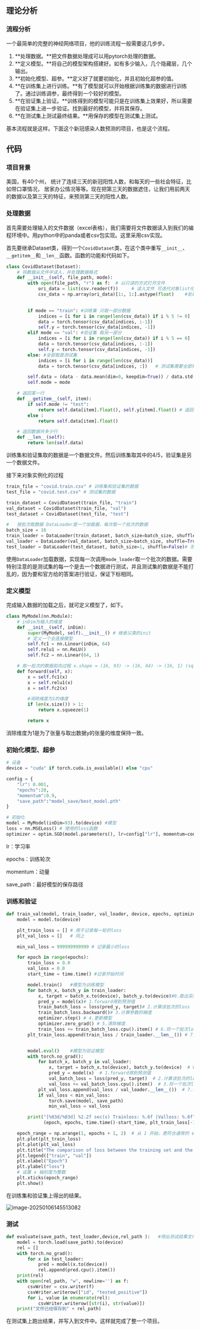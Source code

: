 ## 理论分析

### 流程分析

一个最简单的完整的神经网络项目，他的训练流程一般需要这几步步。

1. **处理数据。**把文件数据处理成可以用pytorch处理的数据。
2. **定义模型。**将自己的模型架构搭建好。如有多少输入，几个隐藏层，几个输出。
3. **初始化模型、超参。**定义好了就要初始化，并且初始化超参的值。
4. **在训练集上进行训练。**有了模型就可以开始根据训练集的数据进行训练了。通过训练调参，最终得到一个较好的模型。
5. **在验证集上验证。**训练得到的模型可能只是在训练集上效果好，所以需要在验证集上进一步验证。找到最好的模型，并将其保存。
6. **在测试集上测试最终结果。**用保存的模型在测试集上测试。

基本流程就是这样。下面这个新冠感染人数预测的项目，也是这个流程。



## 代码

### 项目背景

美国，有40个州， 统计了连续三天的新冠阳性人数，和每天的一些社会特征，比如带口罩情况， 居家办公情况等等。现在把第三天的数据遮住，让我们用前两天的数据以及第三天的特征，来预测第三天的阳性人数。



### 处理数据

首先需要处理输入的文件数据（excel表格），我们需要将文件数据读入到我们的编程环境中。用python中的panda或者csv包实现。这里采用csv实现。

首先要继承Dataset类，得到一个`CovidDataset`类，在这个类中重写`__init__`、`__getitem__`和`__len__`函数。函数的功能和代码如下。

```python
class CovidDataset(Dataset):
    # 将数据从文件中读入，并处理数据格式
    def __init__(self, file_path, mode):
        with open(file_path, "r") as f:  # 以只读的方式打开文件
            ori_data = list(csv.reader(f))     # 读入文件 可迭代对象list化
            csv_data = np.array(ori_data)[1:, 1:].astype(float)    #处理源数据，去掉第一行和第一列并将矩阵中的数据转为float

          
        if mode == "train": #训练集 只取一部分数据
            indices = [i for i in range(len(csv_data)) if i % 5 != 0]   #取下标不是5的倍数的
            data = torch.tensor(csv_data[indices, :-1])                 #取(indices, 不要最后一列）的数据X
            self.y = torch.tensor(csv_data[indices, -1])                #取X对应的Y
        elif mode == "val": #验证集 取另一部分
            indices = [i for i in range(len(csv_data)) if i % 5 == 0]   # 取下标是5的倍数的，5个取四个
            data = torch.tensor(csv_data[indices, :-1])                 # 取(indices, 不要最后一列）的数据X
            self.y = torch.tensor(csv_data[indices, -1])
        else: #全部取是测试集
            indices = [i for i in range(len(csv_data))]
            data = torch.tensor(csv_data[indices, :]) 	# 测试集需要全部列，因为测试集没有y

        self.data = (data - data.mean(dim=0, keepdim=True)) / data.std(dim=0, keepdim=True)# 归一化
        self.mode = mode

    # 返回某一行
    def __getitem__(self, item):
        if self.mode != "test":
            return self.data[item].float(), self.y[item].float() # 返回一行
        else :
            return self.data[item].float()

    # 返回数据共多少行
    def __len__(self):
        return len(self.data)
```

训练集和验证集取的数据是一个数据文件。然后训练集取其中的4/5，验证集是另一个数据文件。

接下来对象实例化的过程

```python
train_file = "covid.train.csv" # 训练集和验证集的数据
test_file = "covid.test.csv" # 测试集的数据

train_dataset = CovidDataset(train_file, "train")
val_dataset = CovidDataset(train_file, "val")
test_dataset = CovidDataset(test_file, "test")

#   按批次取数据 DataLoader是一个加载器，每次取一个批次的数据
batch_size = 16
train_loader = DataLoader(train_dataset, batch_size=batch_size, shuffle=True)
val_loader = DataLoader(val_dataset, batch_size=batch_size, shuffle=True)
test_loader = DataLoader(test_dataset, batch_size=1, shuffle=False)# 测试集不能打乱取 因为要与答案验证
```

使用`DataLoader`加载数据，实现每一次调用`mode_loader`取一个批次的数据。需要特别注意的是测试集的每一个是去一个数据进行测试，并且测试集的数据是不能打乱的，因为要和官方给的答案进行验证，保证下标相同。



### 定义模型

完成输入数据的加载之后，就可定义模型了，如下。

```python
class MyModel(nn.Module):
    # inDim为输入的维度
    def __init__(self, inDim):
        super(MyModel, self).__init__() # 继承父类的init
        # 定义一个全连接模型
        self.fc1 = nn.Linear(inDim, 64)
        self.relu1 = nn.ReLU()
        self.fc2 = nn.Linear(64, 1)

    # 取一批次的数据前向过程 x.shape = (16, 93) -> (16, 64) -> (16, 1) (squeeze)-> (16)
    def forward(self, x):
        x = self.fc1(x)
        x = self.relu1(x)
        x = self.fc2(x)

        #消除维度为1的维度
        if len(x.size()) > 1:
            return x.squeeze(1)

        return x
```

消除维度为1是为了张量与取出数据y的张量的维度保持一致。



### 初始化模型、超参

```python
# 设备
device = "cuda" if torch.cuda.is_available() else "cpu"

config = {
    "lr": 0.001,
    "epochs":20,
    "momentum":0.9,
    "save_path":"model_save/best_model.pth"
}

# 初始化
model = MyModel(inDim=93).to(device) #模型
loss = nn.MSELoss() # 使用的loss函数
optimizer = optim.SGD(model.parameters(), lr=config["lr"], momentum=config["momentum"])# 随机梯度下降优化器优化模型
```

lr：学习率

epochs：训练轮次

momentum：动量

save_path：最好模型的保存路径



### 训练和验证

```python
def train_val(model, train_loader, val_loader, device, epochs, optimizer, loss, save_path):
    model = model.to(device)

    plt_train_loss = [] # 用于记录每一轮的loss
    plt_val_loss = []   # 同上

    min_val_loss = 999999999999 # 记录最小的loss

    for epoch in range(epochs):
        train_loss = 0.0
        val_loss = 0.0
        start_time = time.time() #记录开始时间

        model.train()   #模型为训练模型
        for batch_x, batch_y in train_loader:
            x, target = batch_x.to(device), batch_y.to(device)#0.取出实际数据X, Y
            pred_y = model(x)# 1.forward得到预测值
            train_batch_loss = loss(pred_y, target)# 2.计算该批次的loss
            train_batch_loss.backward()# 3.计算参数的梯度
            optimizer.step() # 4.更新模型
            optimizer.zero_grad() # 5.清除梯度
            train_loss += train_batch_loss.cpu().item() # 6.将一个批次loss从gpu中取出，并转为python内置数据类型加到总loss上
        plt_train_loss.append(train_loss / train_loader.__len__()) # 7.将这一轮的评价loss记录下来


        model.eval()    #模型为验证模型
        with torch.no_grad():
            for batch_x, batch_y in val_loader:
                x, target = batch_x.to(device), batch_y.to(device)  # 0.取出实际数据X, Y
                pred_y = model(x)  # 1.forward得到预测值
                val_batch_loss = loss(pred_y, target)  # 2.计算该批次的loss
                val_loss += val_batch_loss.cpu().item()  # 3.将一个批次loss从gpu中取出，并转为python内置数据类型加到总loss上
            plt_val_loss.append(val_loss / val_loader.__len__())  # 7.将这一轮的评价loss记录下来
            if val_loss < min_val_loss:
                torch.save(model, save_path)
                min_val_loss = val_loss

        print("[%03d/%03d] %2.2f sec(s) Trainloss: %.6f |Valloss: %.6f"% \
              (epoch, epochs, time.time()-start_time, plt_train_loss[-1], plt_val_loss[-1]))

    epoch_range = np.arange(1, epochs + 1, 2)  # 从 1 开始，更符合通常的 epoch 计数习惯
    plt.plot(plt_train_loss)
    plt.plot(plt_val_loss)
    plt.title("The comparison of loss between the training set and the validation set")
    plt.legend(["train", "val"])
    plt.xlabel("Epoch")
    plt.ylabel("loss")
    # 设置 x 轴刻度为整数
    plt.xticks(epoch_range)
    plt.show()

```

在训练集和验证集上得出的结果。

![image-20250106145513082](picture/image-20250106145513082.png)

### 测试

```python
def evaluate(save_path, test_loader,device,rel_path ):   #得出测试结果文件
    model = torch.load(save_path).to(device)
    rel = []
    with torch.no_grad():
        for x in test_loader:
            pred = model(x.to(device))
            rel.append(pred.cpu().item())
    print(rel)
    with open(rel_path, "w", newline='') as f:
        csvWriter = csv.writer(f)
        csvWriter.writerow(["id", "tested_positive"])
        for i, value in enumerate(rel):
            csvWriter.writerow([str(i), str(value)])
    print("文件已经保存到" + rel_path)
```

在测试集上跑出结果，并写入到文件中。这样就完成了整一个项目。
